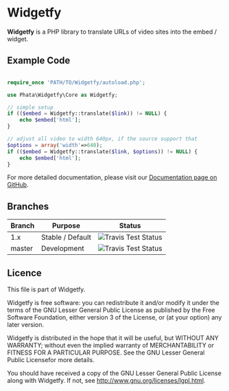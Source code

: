 Widgetfy
========

**Widgetfy** is a PHP library to translate URLs of video sites into the
embed / widget.

Example Code
------------

```php

require_once 'PATH/TO/Widgetfy/autoload.php';

use Phata\Widgetfy\Core as Widgetfy;

// simple setup
if (($embed = Widgetfy::translate($link)) != NULL) {
    echo $embed['html'];
}

// adjust all video to width 640px, if the source support that
$options = array('width'=>640);
if (($embed = Widgetfy::translate($link, $options)) != NULL) {
    echo $embed['html'];
}

```

For more detailed documentation, please visit our
[Documentation page on GitHub](https://github.com/Phata/Widgetfy/wiki/Documentation).


Branches
--------
Branch | Purpose          | Status
-------|------------------|----------------------------------------------------------------------------------
1.x    | Stable / Default | ![Travis Test Status](https://api.travis-ci.org/phata/widgetfy.svg?branch=1.x)  
master | Development      | ![Travis Test Status](https://api.travis-ci.org/phata/widgetfy.svg?branch=master)


Licence
-----------
This file is part of Widgetfy.

Widgetfy is free software: you can redistribute it and/or modify it under the
terms of the GNU Lesser General Public License as published by the Free
Software Foundation, either version 3 of the License, or (at your option) any
later version.

Widgetfy is distributed in the hope that it will be useful, but WITHOUT ANY
WARRANTY; without even the implied warranty of MERCHANTABILITY or FITNESS FOR
A PARTICULAR PURPOSE.  See the GNU Lesser General Public Licensefor more
details.

You should have received a copy of the GNU Lesser General Public License along
with Widgetfy.  If not, see <http://www.gnu.org/licenses/lgpl.html>.
